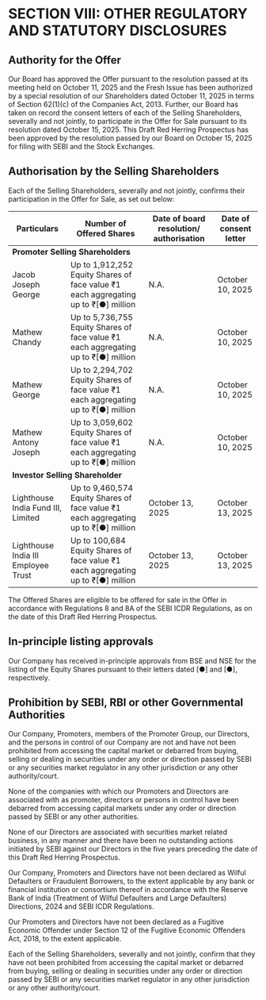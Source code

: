 # SECTION VIII: OTHER REGULATORY AND STATUTORY DISCLOSURES

## Authority for the Offer

Our Board has approved the Offer pursuant to the resolution passed at its meeting held on October 11, 2025 and the Fresh Issue has been authorized by a special resolution of our Shareholders dated October 11, 2025 in terms of Section 62(1)(c) of the Companies Act, 2013. Further, our Board has taken on record the consent letters of each of the Selling Shareholders, severally and not jointly, to participate in the Offer for Sale pursuant to its resolution dated October 15, 2025. This Draft Red Herring Prospectus has been approved by the resolution passed by our Board on October 15, 2025 for filing with SEBI and the Stock Exchanges.

## Authorisation by the Selling Shareholders

Each of the Selling Shareholders, severally and not jointly, confirms their participation in the Offer for Sale, as set out below:

<table><thead><tr><th>Particulars</th><th>Number of Offered Shares</th><th>Date of board resolution/ authorisation</th><th>Date of consent letter</th></tr></thead><tbody><tr><td colspan="4"><strong>Promoter Selling Shareholders</strong></td></tr><tr><td>Jacob Joseph George</td><td>Up to 1,912,252 Equity Shares of face value ₹1 each aggregating up to ₹[●] million</td><td>N.A.</td><td>October 10, 2025</td></tr><tr><td>Mathew Chandy</td><td>Up to 5,736,755 Equity Shares of face value ₹1 each aggregating up to ₹[●] million</td><td>N.A.</td><td>October 10, 2025</td></tr><tr><td>Mathew George</td><td>Up to 2,294,702 Equity Shares of face value ₹1 each aggregating up to ₹[●] million</td><td>N.A.</td><td>October 10, 2025</td></tr><tr><td>Mathew Antony Joseph</td><td>Up to 3,059,602 Equity Shares of face value ₹1 each aggregating up to ₹[●] million</td><td>N.A.</td><td>October 10, 2025</td></tr><tr><td colspan="4"><strong>Investor Selling Shareholder</strong></td></tr><tr><td>Lighthouse India Fund III, Limited</td><td>Up to 9,460,574 Equity Shares of face value ₹1 each aggregating up to ₹[●] million</td><td>October 13, 2025</td><td>October 13, 2025</td></tr><tr><td>Lighthouse India III Employee Trust</td><td>Up to 100,684 Equity Shares of face value ₹1 each aggregating up to ₹[●] million</td><td>October 13, 2025</td><td>October 13, 2025</td></tr></tbody></table>

The Offered Shares are eligible to be offered for sale in the Offer in accordance with Regulations 8 and 8A of the SEBI ICDR Regulations, as on the date of this Draft Red Herring Prospectus.

## In-principle listing approvals

Our Company has received in-principle approvals from BSE and NSE for the listing of the Equity Shares pursuant to their letters dated [●] and [●], respectively.

## Prohibition by SEBI, RBI or other Governmental Authorities

Our Company, Promoters, members of the Promoter Group, our Directors, and the persons in control of our Company are not and have not been prohibited from accessing the capital market or debarred from buying, selling or dealing in securities under any order or direction passed by SEBI or any securities market regulator in any other jurisdiction or any other authority/court.

None of the companies with which our Promoters and Directors are associated with as promoter, directors or persons in control have been debarred from accessing capital markets under any order or direction passed by SEBI or any other authorities.

None of our Directors are associated with securities market related business, in any manner and there have been no outstanding actions initiated by SEBI against our Directors in the five years preceding the date of this Draft Red Herring Prospectus.

Our Company, Promoters and Directors have not been declared as Wilful Defaulters or Fraudulent Borrowers, to the extent applicable by any bank or financial institution or consortium thereof in accordance with the Reserve Bank of India (Treatment of Wilful Defaulters and Large Defaulters) Directions, 2024 and SEBI ICDR Regulations.

Our Promoters and Directors have not been declared as a Fugitive Economic Offender under Section 12 of the Fugitive Economic Offenders Act, 2018, to the extent applicable.

Each of the Selling Shareholders, severally and not jointly, confirm that they have not been prohibited from accessing the capital market or debarred from buying, selling or dealing in securities under any order or direction passed by SEBI or any securities market regulator in any other jurisdiction or any other authority/court.